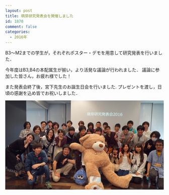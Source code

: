 ```yaml
---
layout: post
title: 萌芽研究発表会を開催しました
id: 1870
comment: false
categories:
  - 2016年
---
```


B3～M2までの学生が，それぞれポスター・デモを用意して研究発表を行いました．

今年度はB3,B4の本配属生が揃い，より活発な議論が行われました．
議論に参加した皆さん，お疲れ様でした！

また発表会終了後，宮下先生のお誕生日会を行いました.
プレゼントを渡し，日頃の感謝を込め皆でお祝いしました．

[![hoga2016](/wp-content/uploads/2016/06/hoga2016.jpg)](/wp-content/uploads/2016/06/hoga2016.jpg)
